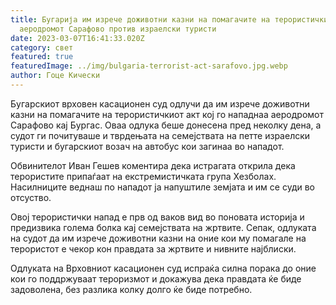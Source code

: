 ```yaml
---
title: Бугарија им изрече доживотни казни на помагачите на терористичкиот акт на
  аеродромот Сарафово против израелски туристи
date: 2023-03-07T16:41:33.020Z
category: свет
featured: true
featuredImage: ../img/bulgaria-terrorist-act-sarafovo.jpg.webp
author: Гоце Кически
---
```


Бугарскиот врховен касационен суд одлучи да им изрече доживотни казни на помагачите на терористичкиот акт кој го нападнаa аеродромот Сарафово кај Бургас. Оваа одлука беше донесена пред неколку дена, а судот ги почитуваше и тврдењата на семејствата на петте израелски туристи и бугарскиот возач на автобус кои загинаа во нападот.

Обвинителот Иван Гешев коментира дека истрагата открила дека терористите припаѓаат на екстремистичката група Хезболах. Насилниците веднаш по нападот ја напуштиле земјата и им се суди во отсуство.

Овој терористички напад е прв од ваков вид во поновата историја и предизвика голема болка кај семејствата на жртвите. Сепак, одлуката на судот да им изрече доживотни казни на оние кои му помагале на терористот е чекор кон правдата за жртвите и нивните најблиски.

Одлуката на Врховниот касационен суд испраќа силна порака до оние кои го поддржуваат тероризмот и докажува дека правдата ќе биде задоволена, без разлика колку долго ќе биде потребно.
